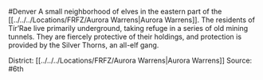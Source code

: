 #Denver 
A small neighborhood of elves in the eastern part of the [[../../../Locations/FRFZ/Aurora Warrens|Aurora Warrens]]. The residents of Tír’Rae live primarily underground, taking refuge in a series of old mining tunnels. They are fiercely protective of their holdings, and protection is provided by the Silver Thorns, an all-elf gang.

District: [[../../../Locations/FRFZ/Aurora Warrens|Aurora Warrens]]
Source: #6th